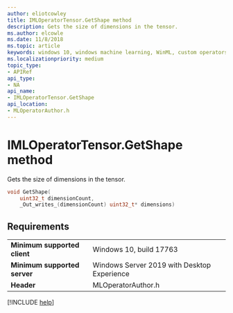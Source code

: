 ```yaml
---
author: eliotcowley
title: IMLOperatorTensor.GetShape method
description: Gets the size of dimensions in the tensor.
ms.author: elcowle
ms.date: 11/8/2018
ms.topic: article
keywords: windows 10, windows machine learning, WinML, custom operators, GetShape
ms.localizationpriority: medium
topic_type:
- APIRef
api_type:
- NA
api_name:
- IMLOperatorTensor.GetShape
api_location:
- MLOperatorAuthor.h
---
```


# IMLOperatorTensor.GetShape method

Gets the size of dimensions in the tensor.

```cpp
void GetShape(
    uint32_t dimensionCount,
    _Out_writes_(dimensionCount) uint32_t* dimensions)
```

## Requirements

| | |
|-|-|
| **Minimum supported client** | Windows 10, build 17763 |
| **Minimum supported server** | Windows Server 2019 with Desktop Experience |
| **Header** | MLOperatorAuthor.h |

[!INCLUDE [help](../includes/get-help.md)]
